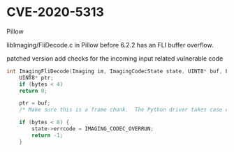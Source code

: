 # CVE-2020-5313
Pillow

libImaging/FliDecode.c in Pillow before 6.2.2 has an FLI buffer overflow.

patched version add checks for the incoming input 
related vulnerable code
```C
int ImagingFliDecode(Imaging im, ImagingCodecState state, UINT8* buf, Py_ssize_t bytes){
    UINT8* ptr;
    if (bytes < 4)
	return 0;

    ptr = buf;
    /* Make sure this is a frame chunk.  The Python driver takes case of other chunk types. add a check to avoid overflow */

    if (bytes < 8) {
        state->errcode = IMAGING_CODEC_OVERRUN;
        return -1;
    }
```